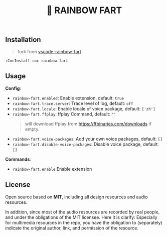 <h1 align="center">
  <br>
  🌈 RAINBOW FART
  <br>
  <br>
</h1>

## Installation

> fork from [vscode-rainbow-fart](https://github.com/SaekiRaku/vscode-rainbow-fart)

``` vim
:CocInstall coc-rainbow-fart
```

## Usage

**Config**:

- `rainbow-fart.enabled`: Enable extension, default: `true`
- `rainbow-fart.trace.server`: Trace level of log, default: `off`
- `rainbow-fart.locale`: Enable locale of voice package, default: `['zh']`
- `rainbow-fart.ffplay`: ffplay Command, default: `''`
  > will download ffplay from https://ffbinaries.com/downloads if empty.
- `rainbow-fart.voice-packages`: Add your own voice packages, default: `[]`
- `rainbow-fart.disable-voice-packages`: Disable voice package, default: `[]`

**Commands**:

- `rainbow-fart.enable` Enable extension

## License

Open source based on **MIT**, including all design resources and audio resources.

In addition, since most of the audio resources are recorded by real people, and under the obligations of the MIT licensee. Here it is clarify: Especially for multimedia resources in the repo, you have the obligation to (separately) indicate the original author, link, and permission of the resource.
